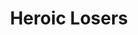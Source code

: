 ---
title: "Heroic Losers"
year: 2019
rating: 2
stars: "★★"
rewatched: false
permalink: "heroic-losers"
watched_on: 2021-06-26
---